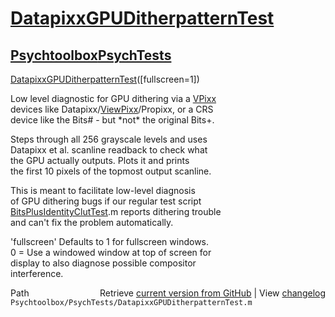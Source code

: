 # [DatapixxGPUDitherpatternTest](DatapixxGPUDitherpatternTest)
## [Psychtoolbox](Psychtoolbox)[PsychTests](PsychTests)

[DatapixxGPUDitherpatternTest](DatapixxGPUDitherpatternTest)([fullscreen=1])  
  
Low level diagnostic for GPU dithering via a [VPixx](VPixx)  
devices like Datapixx/[ViewPixx](ViewPixx)/Propixx, or a CRS  
device like the Bits\# - but \*not\* the original Bits+.  
  
Steps through all 256 grayscale levels and uses  
Datapixx et al. scanline readback to check what  
the GPU actually outputs. Plots it and prints  
the first 10 pixels of the topmost output scanline.  
  
This is meant to facilitate low-level diagnosis  
of GPU dithering bugs if our regular test script  
[BitsPlusIdentityClutTest](BitsPlusIdentityClutTest).m reports dithering trouble  
and can't fix the problem automatically.  
  
'fullscreen' Defaults to 1 for fullscreen windows.  
0 = Use a windowed window at top of screen for  
display to also diagnose possible compositor  
interference.  
  




<div class="code_header" style="text-align:right;">
  <span style="float:left;">Path&nbsp;&nbsp;</span> <span class="counter">Retrieve <a href=
  "https://raw.github.com/Psychtoolbox-3/Psychtoolbox-3/beta/Psychtoolbox/PsychTests/DatapixxGPUDitherpatternTest.m">current version from GitHub</a> | View <a href=
  "https://github.com/Psychtoolbox-3/Psychtoolbox-3/commits/beta/Psychtoolbox/PsychTests/DatapixxGPUDitherpatternTest.m">changelog</a></span>
</div>
<div class="code">
  <code>Psychtoolbox/PsychTests/DatapixxGPUDitherpatternTest.m</code>
</div>

